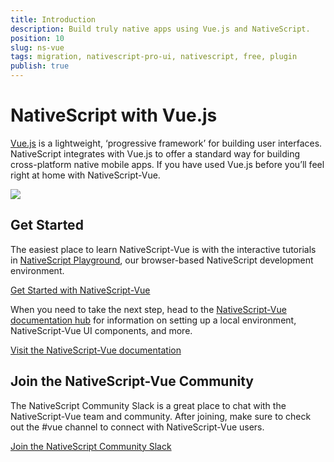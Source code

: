 ```yaml
---
title: Introduction
description: Build truly native apps using Vue.js and NativeScript.
position: 10
slug: ns-vue
tags: migration, nativescript-pro-ui, nativescript, free, plugin
publish: true
---
```


# NativeScript with Vue.js

<a href="https://vuejs.org" target="_blank">Vue.js</a> is a lightweight, ‘progressive framework’ for building user interfaces. NativeScript integrates with Vue.js to offer a standard way for building cross-platform native mobile apps. If you have used Vue.js before you’ll feel right at home with NativeScript-Vue.

![](https://docs.nativescript.org/img/vue/nativescript-vue.png)

## Get Started

The easiest place to learn NativeScript-Vue is with the interactive tutorials in [NativeScript Playground](https://play.nativescript.org/), our browser-based NativeScript development environment.

<a href="https://play.nativescript.org" class="ns-button -action" id="ng-start-button">Get Started with NativeScript-Vue</a>

When you need to take the next step, head to the [NativeScript-Vue documentation hub](https://nativescript-vue.org/en/docs/introduction/) for information on setting up a local environment, NativeScript-Vue UI components, and more.

<a href="https://nativescript-vue.org/en/docs/introduction/" class="ns-button -action" id="ng-start-button">Visit the NativeScript-Vue documentation</a>

## Join the NativeScript-Vue Community

The NativeScript Community Slack is a great place to chat with the NativeScript-Vue team and community. After joining, make sure to check out the #vue channel to connect with NativeScript-Vue users.

<a href="https://www.nativescript.org/slack-invitation-form" class="ns-button" id="ng-start-button">Join the NativeScript Community Slack</a>
 